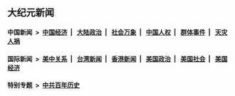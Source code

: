 ## 大纪元新闻

#### 中国新闻 &nbsp;>&nbsp; [中国经济](indexes/ncid283/README.md?05230845) &nbsp;| &nbsp; [大陆政治](indexes/ncid277/README.md?05230845) &nbsp;| &nbsp; [社会万象](indexes/ncid282/README.md?05230845) &nbsp;| &nbsp; [中国人权](indexes/ncid278/README.md?05230845) &nbsp;| &nbsp; [群体事件](indexes/ncid279/README.md?05230845) &nbsp;| &nbsp; [天灾人祸](indexes/ncid280/README.md?05230845)

#### 国际新闻 &nbsp;>&nbsp; [美中关系](indexes/nf1412576/README.md?05230845) &nbsp;| &nbsp; [台湾新闻](indexes/ncid1349361/README.md?05230845) &nbsp;| &nbsp; [香港新闻](indexes/ncid1349362/README.md?05230845) &nbsp;| &nbsp; [美国政治](indexes/ncid1078159/README.md?05230845) &nbsp;| &nbsp; [美国社会](indexes/ncid1078160/README.md?05230845) &nbsp;| &nbsp; [美国经济](indexes/ncid1078158/README.md?05230845)

#### 特别专题 &nbsp;>&nbsp; [中共百年历史](https://github.com/epoch-news/epoch-special/blob/master/README.md?05230845)  
